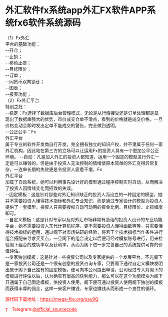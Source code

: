 # 外汇软件fx系统app外汇FX软件APP系统fx6软件系统源码

（1）Fx外汇<br>平台的基础功能：<br>--开仓；<br>--止损；<br>--移动止损；<br>--目标限价；<br>--订单；<br>--同货币双向锁仓；<br>--图表；<br>--报表功能；<br>（2）Fx外汇平台<br>特别之处：<br>--稳定：Fx选择了数据库后台管理模式，无论是从行情接受还是订单处理都是显现出了数据库强大的优势，市价成交仓单不滑点，看到的价格就是成交价格，一旦价格变动会即时发出定单不能成交的警告，完全做到透明。<br>--公正公平：Fx<br>外汇平台<br>属于专业的软件开发商自行开发，完全拥有独立的知识产权，并不隶属于任何一家外汇机构，因此站在第三方的立场可以让运用Fx的投资人具有一个更加公平公正环境。 --自动：凡是加入外汇的投资人都知道，运用一个固定的模型进行外汇一定是可以赚钱的，但是由于投资人无法控制的情绪使原本简单的外汇变得异常复杂，一连串长期的失败更是令投资人疲惫不堪，Fx<br>外汇平台<br>加载了自动系统，她可以利用事先设计好的模型通过程序控制实时自动，从而解决了投资人因情绪变化而招致的失误。<br>--固定模板：这是针对那些对外汇知识缺乏的投资人而设立的一种固定的模型，她并不需要投资人懂得技术指标和外汇专业知识，而是通过专家设计的模型为投资人提供了一套模型，投资人只需要授权自动可动用的资金比例、目标限价、止损幅度即可。<br>--自定义模板：这是针对专家以及对外汇市场非常有造诣的投资人设计的专业功能平台，她不需要投资人东代计算机程序，更不需要投资人懂得函数等等，只需要懂得技术指标的运用，通过阁下对市场钻研的经验，将若干个技术指标当作条件进行组合搭配来寻求买买点，一旦阁下的组合设定以后便可经过模拟账号进行，用来检验阁下组合的成功率以及获利率，从而为阁下进一步完善自己的系统提供可靠的价值评估。<br>--专家独创模板：这是针对一些投资公司以及专家提供的一个发展平台。不光阁下是一家投资公司还是一个很有创意的投资咨询专家，只要阁下通过自定义模块发明出属于阁下自己独有的固定模板，便可向本公司提出申请，公司经过专人对阁下的模板进行评估以后，认为确实有很高的获利能力，那么可以在这个功能模块为阁下开通属于自己固定模板，供投资人使用，阁下便可通过投资人使用阁下独创的模板而获得丰厚的佣金，这样一来客户赚钱、专家也赚钱从而形成一个良性的循环。<br>


<p style="color: red;">源代码下载地址：<a href="https://mega-file.org/oau9Q" style="color: red;">https://mega-file.org/oau9Q</a></p><p style="color: red;"><img src="https://cdn-icons-png.flaticon.com/512/2111/2111646.png" alt="Telegram Icon" style="width: 16px; vertical-align: middle; margin-right: 5px;">Telegram:<a href="https://t.me/official_sourcecode" style="color: red;">@official_sourcecode</a></p>